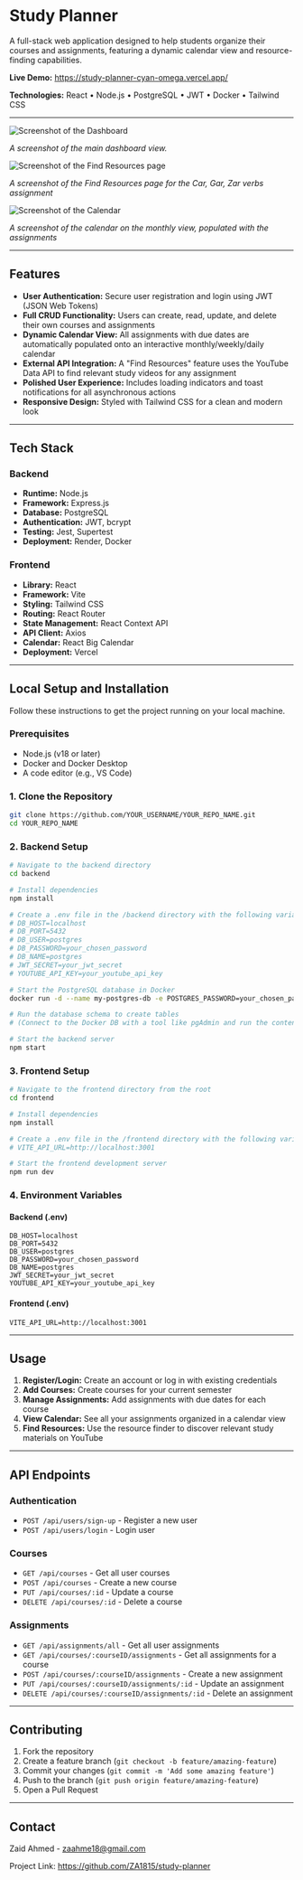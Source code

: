 # Study Planner

A full-stack web application designed to help students organize their courses and assignments, featuring a dynamic calendar view and resource-finding capabilities.

**Live Demo:** https://study-planner-cyan-omega.vercel.app/

**Technologies:** React • Node.js • PostgreSQL • JWT • Docker • Tailwind CSS

---

![Screenshot of the Dashboard](./assets/Dashboard.png)

*A screenshot of the main dashboard view.*

![Screenshot of the Find Resources page](./assets/FindResources.png)

*A screenshot of the Find Resources page for the Car, Gar, Zar verbs assignment*

![Screenshot of the Calendar](./assets/Calendar.png)

*A screenshot of the calendar on the monthly view, populated with the assignments*

---

## Features

- **User Authentication:** Secure user registration and login using JWT (JSON Web Tokens)
- **Full CRUD Functionality:** Users can create, read, update, and delete their own courses and assignments
- **Dynamic Calendar View:** All assignments with due dates are automatically populated onto an interactive monthly/weekly/daily calendar
- **External API Integration:** A "Find Resources" feature uses the YouTube Data API to find relevant study videos for any assignment
- **Polished User Experience:** Includes loading indicators and toast notifications for all asynchronous actions
- **Responsive Design:** Styled with Tailwind CSS for a clean and modern look

---

## Tech Stack

### Backend
- **Runtime:** Node.js
- **Framework:** Express.js
- **Database:** PostgreSQL
- **Authentication:** JWT, bcrypt
- **Testing:** Jest, Supertest
- **Deployment:** Render, Docker

### Frontend
- **Library:** React
- **Framework:** Vite
- **Styling:** Tailwind CSS
- **Routing:** React Router
- **State Management:** React Context API
- **API Client:** Axios
- **Calendar:** React Big Calendar
- **Deployment:** Vercel

---

## Local Setup and Installation

Follow these instructions to get the project running on your local machine.

### Prerequisites

- Node.js (v18 or later)
- Docker and Docker Desktop
- A code editor (e.g., VS Code)

### 1. Clone the Repository

```bash
git clone https://github.com/YOUR_USERNAME/YOUR_REPO_NAME.git
cd YOUR_REPO_NAME
```

### 2. Backend Setup

```bash
# Navigate to the backend directory
cd backend

# Install dependencies
npm install

# Create a .env file in the /backend directory with the following variables:
# DB_HOST=localhost
# DB_PORT=5432
# DB_USER=postgres
# DB_PASSWORD=your_chosen_password
# DB_NAME=postgres
# JWT_SECRET=your_jwt_secret
# YOUTUBE_API_KEY=your_youtube_api_key

# Start the PostgreSQL database in Docker
docker run -d --name my-postgres-db -e POSTGRES_PASSWORD=your_chosen_password -p 5432:5432 postgres

# Run the database schema to create tables
# (Connect to the Docker DB with a tool like pgAdmin and run the contents of /db/schema.sql)

# Start the backend server
npm start
```

### 3. Frontend Setup

```bash
# Navigate to the frontend directory from the root
cd frontend

# Install dependencies
npm install

# Create a .env file in the /frontend directory with the following variable:
# VITE_API_URL=http://localhost:3001

# Start the frontend development server
npm run dev
```

### 4. Environment Variables

#### Backend (.env)
```
DB_HOST=localhost
DB_PORT=5432
DB_USER=postgres
DB_PASSWORD=your_chosen_password
DB_NAME=postgres
JWT_SECRET=your_jwt_secret
YOUTUBE_API_KEY=your_youtube_api_key
```

#### Frontend (.env)
```
VITE_API_URL=http://localhost:3001
```

---

## Usage

1. **Register/Login:** Create an account or log in with existing credentials
2. **Add Courses:** Create courses for your current semester
3. **Manage Assignments:** Add assignments with due dates for each course
4. **View Calendar:** See all your assignments organized in a calendar view
5. **Find Resources:** Use the resource finder to discover relevant study materials on YouTube

---

## API Endpoints

### Authentication
- `POST /api/users/sign-up` - Register a new user
- `POST /api/users/login` - Login user

### Courses
- `GET /api/courses` - Get all user courses
- `POST /api/courses` - Create a new course
- `PUT /api/courses/:id` - Update a course
- `DELETE /api/courses/:id` - Delete a course

### Assignments
- `GET /api/assignments/all` - Get all user assignments
- `GET /api/courses/:courseID/assignments` - Get all assignments for a course
- `POST /api/courses/:courseID/assignments` - Create a new assignment
- `PUT /api/courses/:courseID/assignments/:id` - Update an assignment
- `DELETE /api/courses/:courseID/assignments/:id` - Delete an assignment

---

## Contributing

1. Fork the repository
2. Create a feature branch (`git checkout -b feature/amazing-feature`)
3. Commit your changes (`git commit -m 'Add some amazing feature'`)
4. Push to the branch (`git push origin feature/amazing-feature`)
5. Open a Pull Request

---

## Contact

Zaid Ahmed - zaahme18@gmail.com

Project Link: https://github.com/ZA1815/study-planner
